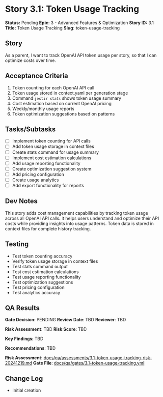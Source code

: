 # Story 3.1: Token Usage Tracking

**Status:** Pending
**Epic:** 3 - Advanced Features & Optimization
**Story ID:** 3.1
**Title:** Token Usage Tracking
**Slug:** token-usage-tracking

## Story

As a parent,
I want to track OpenAI API token usage per story,
so that I can optimize costs over time.

## Acceptance Criteria

1. Token counting for each OpenAI API call
2. Token usage stored in context.yaml per generation stage
3. Command `jestir stats` shows token usage summary
4. Cost estimation based on current OpenAI pricing
5. Weekly/monthly usage reports
6. Token optimization suggestions based on patterns

## Tasks/Subtasks

- [ ] Implement token counting for API calls
- [ ] Add token usage storage in context files
- [ ] Create stats command for usage summary
- [ ] Implement cost estimation calculations
- [ ] Add usage reporting functionality
- [ ] Create optimization suggestion system
- [ ] Add pricing configuration
- [ ] Create usage analytics
- [ ] Add export functionality for reports

## Dev Notes

This story adds cost management capabilities by tracking token usage across all OpenAI API calls. It helps users understand and optimize their API costs while providing insights into usage patterns. Token data is stored in context files for complete history tracking.

## Testing

- Test token counting accuracy
- Verify token usage storage in context files
- Test stats command output
- Test cost estimation calculations
- Test usage reporting functionality
- Test optimization suggestions
- Test pricing configuration
- Test analytics accuracy

## QA Results

**Gate Decision**: PENDING
**Review Date**: TBD
**Reviewer**: TBD

**Risk Assessment**: TBD
**Risk Score**: TBD

**Key Findings**: TBD

**Recommendations**: TBD

**Risk Assessment**: [docs/qa/assessments/3.1-token-usage-tracking-risk-20241219.md](docs/qa/assessments/3.1-token-usage-tracking-risk-20241219.md)
**Gate File**: [docs/qa/gates/3.1-token-usage-tracking.yml](docs/qa/gates/3.1-token-usage-tracking.yml)

## Change Log

- Initial creation
